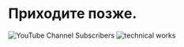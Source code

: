 # Приходите позже.
<img alt="YouTube Channel Subscribers" src="https://img.shields.io/youtube/channel/subscribers/UCHmF8hEle_bPEGjFeieifIQ?style=flat-square">
<img alt="technical works" src="https://img.shields.io/badge/technical%20works-True-red?style=for-the-badge">
